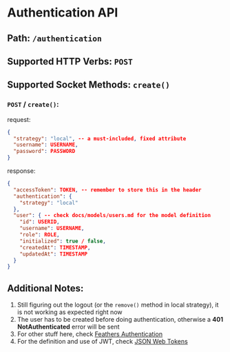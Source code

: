 # Authentication API

## Path: ```/authentication```

## Supported HTTP Verbs: ```POST```

## Supported Socket Methods: ```create()```

### ```POST``` / ```create()```:

request:
```json
{
  "strategy": "local", -- a must-included, fixed attribute
  "username": USERNAME,
  "password": PASSWORD
}
```

response:
```json
{
  "accessToken": TOKEN, -- remember to store this in the header
  "authentication": {
    "strategy": "local"
  },
  "user": { -- check docs/models/users.md for the model definition
    "id": USERID,
    "username": USERNAME,
    "role": ROLE,
    "initialized": true / false,
    "createdAt": TIMESTAMP,
    "updatedAt": TIMESTAMP
  }
}
```

## Additional Notes:

1. Still figuring out the logout (or the ```remove()``` method in local strategy), it is not working as expected right now
2. The user has to be created before doing authentication, otherwise a **401 NotAuthenticated** error will be sent
3. For other stuff here, check [Feathers Authentication](https://docs.feathersjs.com/api/authentication/)
4. For the definition and use of JWT, check [JSON Web Tokens](https://jwt.io/introduction/)
